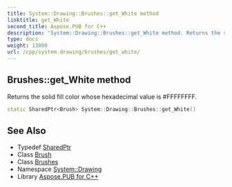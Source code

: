 ```yaml
---
title: System::Drawing::Brushes::get_White method
linktitle: get_White
second_title: Aspose.PUB for C++
description: 'System::Drawing::Brushes::get_White method. Returns the solid fill color whose hexadecimal value is #FFFFFFFF in C++.'
type: docs
weight: 13800
url: /cpp/system.drawing/brushes/get_white/
---
```

## Brushes::get_White method


Returns the solid fill color whose hexadecimal value is #FFFFFFFF.

```cpp
static SharedPtr<Brush> System::Drawing::Brushes::get_White()
```

## See Also

* Typedef [SharedPtr](../../../system/sharedptr/)
* Class [Brush](../../brush/)
* Class [Brushes](../)
* Namespace [System::Drawing](../../)
* Library [Aspose.PUB for C++](../../../)
